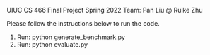 UIUC CS 466 Final Project Spring 2022 
Team: Pan Liu @ Ruike Zhu

Please follow the instructions below to run the code.

1. Run: python generate_benchmark.py
2. Run: python evaluate.py

